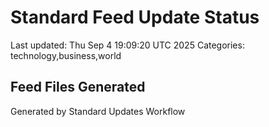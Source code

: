 # Standard Feed Update Status
Last updated: Thu Sep  4 19:09:20 UTC 2025
Categories: technology,business,world

## Feed Files Generated

Generated by Standard Updates Workflow
